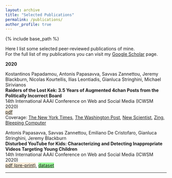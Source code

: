 ```yaml
---
layout: archive
title: "Selected Publications"
permalink: /publications/
author_profile: true
---
```



{% include base_path %}

Here I list some selected peer-reviewed publications of mine.  
For the full list of my publications you can visit my [Google Scholar](https://scholar.google.com/citations?user=O6qSkH8AAAAJ&hl=en&oi=sra) page.

**2020** 

Kostantinos Papadamou, Antonis Papasavva, Savvas Zannettou, Jeremy Blackburn, Nicolas Kourtellis, Ilias Leontiadis, Gianluca Stringhini, Michael Sirivianos  
**Raiders of the Lost Kek: 3.5 Years of Augmented 4chan Posts from the Politically Incorrect Board**  
14th International AAAI Conference on Web and Social Media (ICWSM 2020)  
<span style="background-color:#FAEBD7">[pdf](/files/papadamou2020disturbed.pdf)</span>   
Coverage: [The New York Times](https://www.nytimes.com/2019/06/14/opinion/youtube-algorithm.html), [The Washington Post](https://www.washingtonpost.com/technology/2019/03/14/youtube-says-it-bans-preteens-its-site-its-still-delivering-troubling-content-young-children/?noredirect=on), [New Scientist](https://institutions.newscientist.com/article/2196040-children-can-find-inappropriate-videos-on-youtube-in-just-10-clicks/), [Zing](https://news.zing.vn/video-ban-nhan-nhan-va-o-li-tren-youtube-post923996.html), [Bleeping Computer](https://www.bleepingcomputer.com/news/security/researchers-create-algorithm-to-protect-kids-from-disturbing-youtube-videos/)

Antonis Papasavva, Savvas Zannettou, Emiliano De Cristofaro, Gianluca Stringhini, Jeremy Blackburn  
**Disturbed YouTube for Kids: Characterizing and Detecting Inappropriate Videos Targeting Young Children**  
14th International AAAI Conference on Web and Social Media (ICWSM 2020)  
<span style="background-color:#FAEBD7">[pdf (pre-print)](/files/papasavva2020raiders.pdf)</span>, <span style="background-color:#98FB98">[dataset](https://zenodo.org/record/3606810)</span>  


---

<!---
**2016**

Giorgos A Demetriou, Stelios Ioannou, Andreas Hadjipieri, Irene Erica Panayidou, Antonis Papasavva, Andreas Savva\
**ERON: A flexible autonomous surface vessel**\
24th Mediterranean Conference on Control and Automation (MEDCON 2016)\
[pdf](https://www.researchgate.net/publication/301496594_ERON_A_flexible_autonomous_surface_vessel)

Giorgos A Demetriou, Andreas Hadjipieri, Irene Erica Panayidou, Antonis Papasavva, Stelios Ioannou\
**ERON: A PID controlled autonomous surface vessel**\
18th Mediterranean Electrotechnical Conference (MELECON 2016)\
[pdf](https://www.researchgate.net/publication/294206901_ERON_A_PID_controlled_autonomous_surface_vessel)

--->